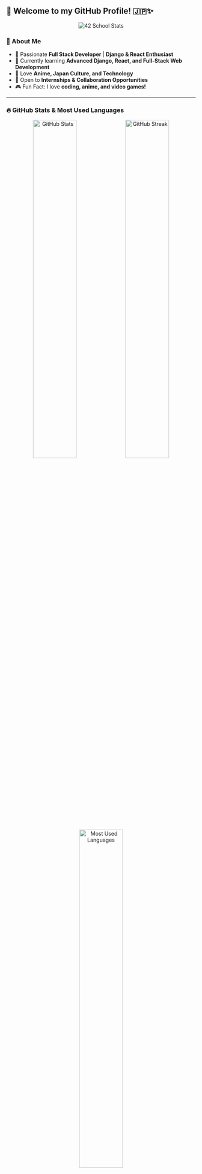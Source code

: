 ## 👋 Welcome to my GitHub Profile! 🇯🇵✨

<p align="center">
  <img src="https://badge.mediaplus.ma/darkblue/zyunusov-zy" alt="42 School Stats">
</p>


### 🚀 About Me
- 🎯 Passionate **Full Stack Developer** | **Django & React Enthusiast**
- 🌱 Currently learning **Advanced Django, React, and Full-Stack Web Development**
- 🎨 Love **Anime, Japan Culture, and Technology**
- 🎯 Open to **Internships & Collaboration Opportunities**
- 🎮 Fun Fact: I love **coding, anime, and video games!**

---

### 🔥 GitHub Stats & Most Used Languages

<p align="center">
  <img src="https://github-readme-stats.vercel.app/api?username=zyunusov-zy&show_icons=true&theme=tokyonight" alt="GitHub Stats" width="48%" />
  <img src="https://github-readme-streak-stats.herokuapp.com/?user=zyunusov-zy&theme=tokyonight" alt="GitHub Streak" width="48%" />
</p>

<p align="center">
  <img src="https://github-readme-stats.vercel.app/api/top-langs/?username=zyunusov-zy&layout=compact&theme=tokyonight&langs_count=10" alt="Most Used Languages" width="48%" />
</p>

---

### 🛠️ Tech Stack
<p align="center">
  <img src="https://img.shields.io/badge/-Python-3776AB?style=for-the-badge&logo=python&logoColor=white" alt="Python" />
  <img src="https://img.shields.io/badge/-Django-092E20?style=for-the-badge&logo=django&logoColor=white" alt="Django" />
  <img src="https://img.shields.io/badge/-React-61DAFB?style=for-the-badge&logo=react&logoColor=black" alt="React" />
  <img src="https://img.shields.io/badge/-TailwindCSS-38B2AC?style=for-the-badge&logo=tailwind-css&logoColor=white" alt="TailwindCSS" />
  <img src="https://img.shields.io/badge/-MongoDB-4DB33D?style=for-the-badge&logo=mongodb&logoColor=white" alt="MongoDB" />
  <img src="https://img.shields.io/badge/-PostgreSQL-336791?style=for-the-badge&logo=postgresql&logoColor=white" alt="PostgreSQL" />
  <img src="https://img.shields.io/badge/-C++-00599C?style=for-the-badge&logo=c%2B%2B&logoColor=white" alt="C++" />
  <img src="https://img.shields.io/badge/-C-A8B9CC?style=for-the-badge&logo=c&logoColor=white" alt="C" />
  <img src="https://img.shields.io/badge/-Linux-FCC624?style=for-the-badge&logo=linux&logoColor=black" alt="Linux" />
</p>

---

### Vibes
<p align="center">
  <img src="https://i.pinimg.com/originals/08/78/fb/0878fb120eebc7fe4d2cfe1a6412f680.gif" width="400" alt="Anime Coding GIF">
  <img src="https://i.pinimg.com/originals/9e/f3/25/9ef3259472a1539ec65e205c7d2614e9.gif" width="400" alt="Anime Keyboard GIF">
</p>

---

### 🌟 Connect With Me
<p align="center">
  <a href="https://github.com/zyunusov-zy"><img src="https://img.shields.io/badge/GitHub-181717?style=for-the-badge&logo=github&logoColor=white" alt="GitHub" /></a>
  <a href="https://linkedin.com/in/zafarbek-yunusov/"><img src="https://img.shields.io/badge/LinkedIn-0077B5?style=for-the-badge&logo=linkedin&logoColor=white" alt="LinkedIn" /></a>
  <a href="zafarbekyunusov693@gmail.com"><img src="https://img.shields.io/badge/Email-red?style=for-the-badge&logo=gmail&logoColor=white" alt="Email" /></a>
</p>
